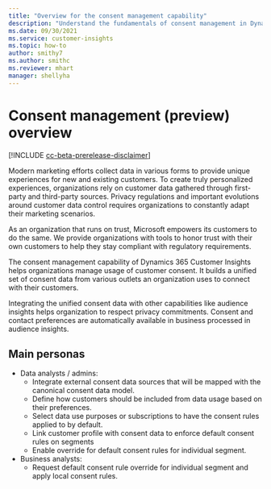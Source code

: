 ```yaml
---
title: "Overview for the consent management capability"
description: "Understand the fundamentals of consent management in Dynamics 365 Customer Insights."
ms.date: 09/30/2021
ms.service: customer-insights
ms.topic: how-to
author: smithy7
ms.author: smithc
ms.reviewer: mhart
manager: shellyha
---
```


# Consent management (preview) overview

[!INCLUDE [cc-beta-prerelease-disclaimer](includes/cc-beta-prerelease-disclaimer.md)]

Modern marketing efforts collect data in various forms to provide unique experiences for new and existing customers. To create truly personalized experiences, organizations rely on customer data gathered through first-party and third-party sources. Privacy regulations and important evolutions around customer data control requires organizations to constantly adapt their marketing scenarios.

As an organization that runs on trust, Microsoft empowers its customers to do the same. We provide organizations with tools to honor trust with their own customers to help they stay compliant with regulatory requirements. 

The consent management capability of Dynamics 365 Customer Insights helps organizations manage usage of customer consent. It builds a unified set of consent data from various outlets an organization uses to connect with their customers. 

Integrating the unified consent data with other capabilities like audience insights helps organization to respect privacy commitments. Consent and contact preferences are automatically available in business processed in audience insights.

## Main personas

- Data analysts / admins:
    - Integrate external consent data sources that will be mapped with the canonical consent data model.
    - Define how customers should be included from data usage based on their preferences.
    - Select data use purposes or subscriptions to have the consent rules applied to by default.
    - Link customer profile with consent data to enforce default consent rules on segments
    - Enable override for default consent rules for individual segment.
- Business analysts:
    - Request default consent rule override for individual segment and apply local consent rules.


